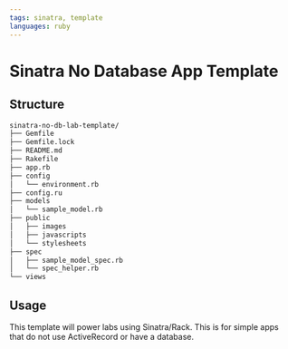 ```yaml
---
tags: sinatra, template
languages: ruby
---
```


# Sinatra No Database App Template

## Structure

```bash
sinatra-no-db-lab-template/
├── Gemfile
├── Gemfile.lock
├── README.md
├── Rakefile
├── app.rb
├── config
│   └── environment.rb
├── config.ru
├── models
│   └── sample_model.rb
├── public
│   ├── images
│   ├── javascripts
│   └── stylesheets
├── spec
│   ├── sample_model_spec.rb
│   └── spec_helper.rb
└── views
```

## Usage

This template will power labs using Sinatra/Rack. This is for simple apps that do not use ActiveRecord or have a database.